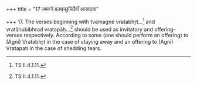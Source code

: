 +++
title = "17 त्वमग्ने व्रतभृच्छुचिर्देवाँ आसादया"

+++
17. The verses beginning with tvamagne vratabhr̥t...[^1] and vratānubibhrad vratapāḥ...[^2] should be used as invitatory and offering-verses respectively. According to some (one should perform an offering) to (Agni) Vratabhr̥t in the case of staying away and an offering to (Agni) Vratapati in the case of shedding tears.  


[^1]: TS II.4.1.11.  

[^2]: TS II.4.1.11.  

[^3]: Atharvaveda-prayaścittāni V.5.
